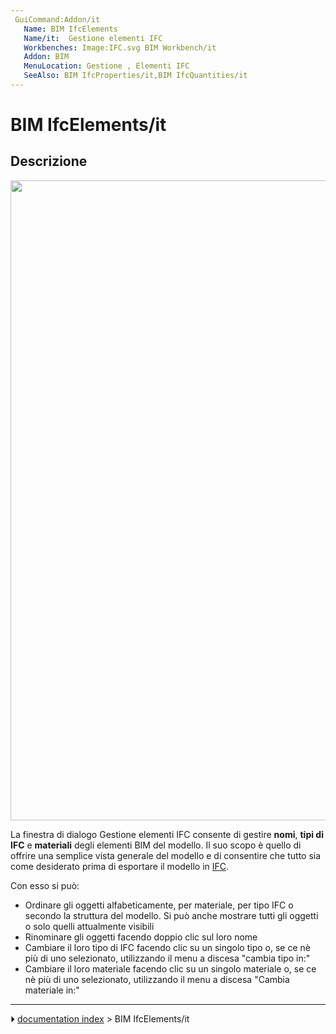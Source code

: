 ```yaml
---
 GuiCommand:Addon/it
   Name: BIM IfcElements
   Name/it:  Gestione elementi IFC
   Workbenches: Image:IFC.svg BIM Workbench/it
   Addon: BIM
   MenuLocation: Gestione , Elementi IFC
   SeeAlso: BIM IfcProperties/it,BIM IfcQuantities/it
---
```


# BIM IfcElements/it

## Descrizione

<img alt="" src=images/BIM_ifcelements_screenshot.png  style="width:1024px;">

La finestra di dialogo Gestione elementi IFC consente di gestire **nomi**, **tipi di IFC** e **materiali** degli elementi BIM del modello. Il suo scopo è quello di offrire una semplice vista generale del modello e di consentire che tutto sia come desiderato prima di esportare il modello in [IFC](Arch_IFC/it.md).

Con esso si può:

-   Ordinare gli oggetti alfabeticamente, per materiale, per tipo IFC o secondo la struttura del modello. Si può anche mostrare tutti gli oggetti o solo quelli attualmente visibili
-   Rinominare gli oggetti facendo doppio clic sul loro nome
-   Cambiare il loro tipo di IFC facendo clic su un singolo tipo o, se ce nè più di uno selezionato, utilizzando il menu a discesa \"cambia tipo in:\"
-   Cambiare il loro materiale facendo clic su un singolo materiale o, se ce nè più di uno selezionato, utilizzando il menu a discesa \"Cambia materiale in:\"



---
⏵ [documentation index](../README.md) > BIM IfcElements/it

